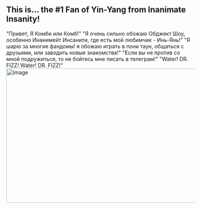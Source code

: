 ## This is... the #1 Fan of Yin-Yang from Inanimate Insanity!
"Привет, Я Комби или Комб!" 
"Я очень сильно обожаю Обджект Шоу, особенно Инанимейт Инсанити, где есть мой любимчик - Инь-Янь!"
"Я шарю за многие фандомы! я обожаю играть в пони таун, общаться с друзьями, или заводить новые знакомства!"
"Если вы не против со мной подружиться, то не бойтесь мне писать в телеграм!"
"Water! DR. FIZZ! Water! DR. FIZZ!"
<img width="640" height="360" alt="image" src="https://github.com/user-attachments/assets/62c96976-1e85-4548-8616-f2f313db1fc3" />



<!--
**CombYinYangKisser/CombYinYangKisser** is a ✨ _special_ ✨ repository because its `README.md` (this file) appears on your GitHub profile.

Here are some ideas to get you started:

- 🔭 I’m currently working on ...
- 🌱 I’m currently learning ...
- 👯 I’m looking to collaborate on ...
- 🤔 I’m looking for help with ...
- 💬 Ask me about ...
- 📫 How to reach me: ...
- 😄 Pronouns: ...
- ⚡ Fun fact: ...
-->
